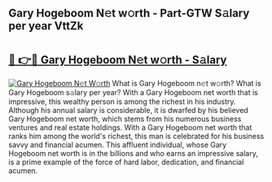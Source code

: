 ## Gary Hogeboom N𝚎t w𝚘rth - Part-GTW S𝚊lary per year VttZk

# <h2><a href="http://gc05279.nevu.top/?p=Gary+Hogeboom">🔗 👉🔴 Gary Hogeboom N𝚎t w𝚘rth - S𝚊lary</a></h2>

[![Gary Hogeboom N𝚎t W𝚘rth](https://i.imgur.com/Oavwk0R.jpeg)](http://gc05279.nevu.top/?p=Gary+Hogeboom)
What is Gary Hogeboom n𝚎t w𝚘rth? What is Gary Hogeboom s𝚊lary per year?
With a Gary Hogeboom net worth that is impressive, this wealthy person is among the richest in his industry. Although his annual salary is considerable, it is dwarfed by his believed Gary Hogeboom net worth, which stems from his numerous business ventures and real estate holdings. With a Gary Hogeboom net worth that ranks him among the world's richest, this man is celebrated for his business savvy and financial acumen. This affluent individual, whose Gary Hogeboom net worth is in the billions and who earns an impressive salary, is a prime example of the force of hard labor, dedication, and financial acumen.
